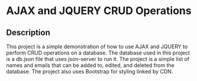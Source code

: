 <!-- Make a colorful readme explaining AJAX and JQUERY CRUD operations and how to install this project by cloning and running NPM install.  -->

# AJAX and JQUERY CRUD Operations

## Description

This project is a simple demonstration of how to use AJAX and JQUERY to perform CRUD operations on a database.  The database used in this project is a db.json file that uses json-server to run it.  The project is a simple list of names and emails that can be added to, edited, and deleted from the database.  The project also uses Bootstrap for styling linked by CDN.